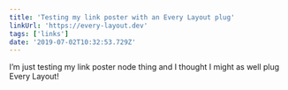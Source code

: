 ```yaml
---
title: 'Testing my link poster with an Every Layout plug'
linkUrl: 'https://every-layout.dev'
tags: ['links'] 
date: '2019-07-02T10:32:53.729Z'
---
```

I’m just testing my link poster node thing and I thought I might as well plug Every Layout! 